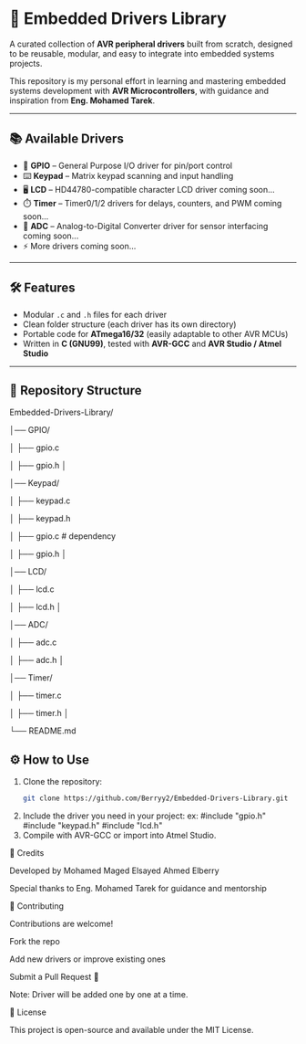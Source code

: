 # 🚀 Embedded Drivers Library  

A curated collection of **AVR peripheral drivers** built from scratch, designed to be reusable, modular, and easy to integrate into embedded systems projects.  

This repository is my personal effort in learning and mastering embedded systems development with **AVR Microcontrollers**, with guidance and inspiration from **Eng. Mohamed Tarek**.  

---

## 📚 Available Drivers  
- 🔌 **GPIO** – General Purpose I/O driver for pin/port control  
- ⌨️ **Keypad** – Matrix keypad scanning and input handling  
- 🖥️ **LCD** – HD44780-compatible character LCD driver  coming soon...
- ⏱️ **Timer** – Timer0/1/2 drivers for delays, counters, and PWM  coming soon...
- 📡 **ADC** – Analog-to-Digital Converter driver for sensor interfacing  coming soon...
- ⚡ More drivers coming soon...  

---

## 🛠️ Features  
- Modular `.c` and `.h` files for each driver  
- Clean folder structure (each driver has its own directory)  
- Portable code for **ATmega16/32** (easily adaptable to other AVR MCUs)  
- Written in **C (GNU99)**, tested with **AVR-GCC** and **AVR Studio / Atmel Studio**  

---

## 📂 Repository Structure  

Embedded-Drivers-Library/

│── GPIO/

│ ├── gpio.c

│ ├── gpio.h
│


│── Keypad/

│ ├── keypad.c

│ ├── keypad.h

│ ├── gpio.c # dependency

│ ├── gpio.h
│


│── LCD/

│ ├── lcd.c

│ ├── lcd.h
│


│── ADC/

│ ├── adc.c

│ ├── adc.h
│


│── Timer/

│ ├── timer.c

│ ├── timer.h
│


└── README.md

## ⚙️ How to Use  

1. Clone the repository:  
   ```bash
   git clone https://github.com/Berryy2/Embedded-Drivers-Library.git

2. Include the driver you need in your project:
  ex:
  #include "gpio.h"
  #include "keypad.h"
  #include "lcd.h"
3. Compile with AVR-GCC or import into Atmel Studio.

🤝 Credits

Developed by Mohamed Maged Elsayed Ahmed Elberry

Special thanks to Eng. Mohamed Tarek for guidance and mentorship

🌟 Contributing

Contributions are welcome!

Fork the repo

Add new drivers or improve existing ones

Submit a Pull Request 🚀

Note: Driver will be added one by one at a time.

📜 License

This project is open-source and available under the MIT License.
